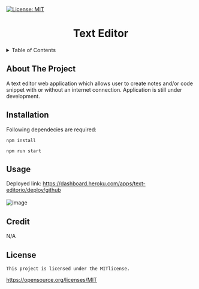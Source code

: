  [![License: MIT](https://img.shields.io/badge/License-MIT-yellow.svg)](https://opensource.org/licenses/MIT)

<h1 align="center">Text Editor</h1>

<details>
  <summary>Table of Contents</summary>
  <ol>
    <li>
        <a href="#about-the-project">About The Project</a>
      <ul>
        <li><a href="#installation">Installation</a></li>
      </ul>
    </li>
    <li><a href="#usage">Usage</a><li>
    <li><a href="#credit">Credit</a></li>
    <li><a href="#license">License</a></li>
  </ol>
</details>

## About The Project
A text editor web application which allows user to create notes and/or code snippet with or without an internet connection.
Application is still under development. 

## Installation
Following dependecies are required:
```
npm install
```
```
npm run start
```

## Usage
Deployed link: https://dashboard.heroku.com/apps/text-editorio/deploy/github
<br>
<br>
![image](https://github.com/rajkdh/text.editor/assets/112664790/71a64eff-c0e7-49e2-9d50-8d4003158151)



## Credit
N/A

## License
    
    This project is licensed under the MITlicense.
https://opensource.org/licenses/MIT
